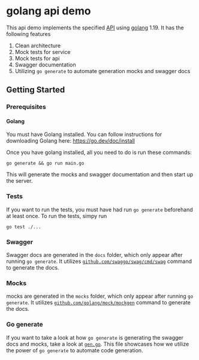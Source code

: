 # golang api demo

This api demo implements the specified [API](https://github.com/spachava753/api-demo/issues/1)
using [golang](https://go.dev/) 1.19. It has the following features

1. Clean architecture
2. Mock tests for service
3. Mock tests for api
4. Swagger documentation
5. Utilizing `go generate` to automate generation mocks and swagger docs

## Getting Started

### Prerequisites

#### Golang

You must have Golang installed. You can follow instructions for downloading Golang here: https://go.dev/doc/install

Once you have golang installed, all you need to do is run these commands:

```shell
go generate && go run main.go
```

This will generate the mocks and swagger documentation and then start up the server.

### Tests

If you want to run the tests, you must have had run `go generate` beforehand at least once. To run the tests, simpy run

```shell
go test ./...
```

### Swagger

Swagger docs are generated in the `docs` folder, which only appear after running `go generate`. It utilizes [`github.com/swaggo/swag/cmd/swag`](github.com/swaggo/swag) command to generate the docs. 

### Mocks

mocks are generated in the `mocks` folder, which only appear after running `go generate`. It utilizes [`github.com/golang/mock/mockgen`](github.com/golang/mock) command to generate the docs.

### Go generate

If you want to take a look at how `go generate` is generating the swagger docs and mocks, take a look at [`gen.go`](gen.go). This file showcases how we utilize the power of `go generate` to automate code generation.  